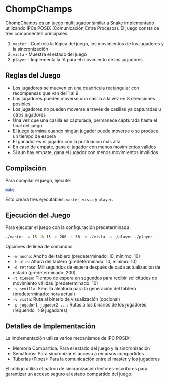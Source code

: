 # ChompChamps

ChompChamps es un juego multijugador similar a Snake implementado utilizando IPCs POSIX (Comunicación Entre Procesos). El juego consta de tres componentes principales:

1. `master` - Controla la lógica del juego, los movimientos de los jugadores y la sincronización
2. `vista` - Muestra el estado del juego
3. `player` - Implementa la IA para el movimiento de los jugadores

## Reglas del Juego

- Los jugadores se mueven en una cuadrícula rectangular con recompensas que van del 1 al 9
- Los jugadores pueden moverse una casilla a la vez en 8 direcciones posibles
- Los jugadores no pueden moverse a través de casillas ya capturadas u otros jugadores
- Una vez que una casilla es capturada, permanece capturada hasta el final del juego
- El juego termina cuando ningún jugador puede moverse o se produce un tiempo de espera
- El ganador es el jugador con la puntuación más alta
- En caso de empate, gana el jugador con menos movimientos válidos
- Si aún hay empate, gana el jugador con menos movimientos inválidos

## Compilación

Para compilar el juego, ejecute:

```bash
make
```

Esto creará tres ejecutables: `master`, `vista` y `player`.

## Ejecución del Juego

Para ejecutar el juego con la configuración predeterminada:

```bash
./master -w 15 -h 15 -d 200 -t 30 -v ./vista -p ./player ./player
```

Opciones de línea de comandos:

- `-w ancho`: Ancho del tablero (predeterminado: 10, mínimo: 10)
- `-h alto`: Altura del tablero (predeterminado: 10, mínimo: 10)
- `-d retraso`: Milisegundos de espera después de cada actualización de estado (predeterminado: 200)
- `-t tiempo`: Tiempo de espera en segundos para recibir solicitudes de movimiento válidas (predeterminado: 10)
- `-s semilla`: Semilla aleatoria para la generación del tablero (predeterminado: hora actual)
- `-v vista`: Ruta al binario de visualización (opcional)
- `-p jugador1 jugador2 ...`: Rutas a los binarios de los jugadores (requerido, 1-9 jugadores)

## Detalles de Implementación

La implementación utiliza varios mecanismos de IPC POSIX:

- Memoria Compartida: Para el estado del juego y la sincronización
- Semáforos: Para sincronizar el acceso a recursos compartidos
- Tuberías (Pipes): Para la comunicación entre el master y los jugadores

El código utiliza el patrón de sincronización lectores-escritores para garantizar un acceso seguro al estado compartido del juego.
